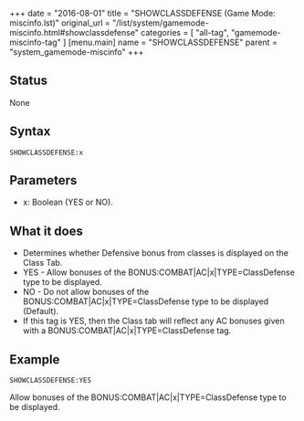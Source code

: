 +++
date = "2016-08-01"
title = "SHOWCLASSDEFENSE (Game Mode: miscinfo.lst)"
original_url = "/list/system/gamemode-miscinfo.html#showclassdefense"
categories = [ "all-tag", "gamemode-miscinfo-tag" ]
[menu.main]
    name = "SHOWCLASSDEFENSE"
    parent = "system_gamemode-miscinfo"
+++

## Status

None

## Syntax

`SHOWCLASSDEFENSE:x`

## Parameters

-   x: Boolean (YES or NO).



What it does
------------

-   Determines whether Defensive bonus from classes is displayed on the
    Class Tab.
-   YES - Allow bonuses of the BONUS:COMBAT|AC|x|TYPE=ClassDefense type
    to be displayed.
-   NO - Do not allow bonuses of the BONUS:COMBAT|AC|x|TYPE=ClassDefense
    type to be displayed (Default).
-   If this tag is YES, then the Class tab will reflect any AC bonuses
    given with a BONUS:COMBAT|AC|x|TYPE=ClassDefense tag.

Example
-------

`SHOWCLASSDEFENSE:YES`

Allow bonuses of the BONUS:COMBAT|AC|x|TYPE=ClassDefense type to be
displayed.

